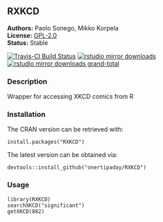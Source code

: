 ## RXKCD

__Authors:__ Paolo Sonego, Mikko Korpela<br/>
__License:__ [GPL-2.0](https://opensource.org/licenses/GPL-2.0)<br/>
__Status:__ Stable

<!-- badges: start -->
[![Travis-CI Build Status](https://travis-ci.org/onertipaday/RXKCD.svg?branch=master)](https://travis-ci.org/onertipaday/RXKCD)
[![rstudio mirror downloads](https://cranlogs.r-pkg.org/badges/RXKCD)](https://github.com/r-hub/cranlogs.app)
[![rstudio mirror downloads grand-total](https://cranlogs.r-pkg.org/badges/grand-total/RXKCD)](https://github.com/r-hub/cranlogs.app)
<!-- badges: end -->

### Description

Wrapper for accessing XKCD comics from R

### Installation

The CRAN version can be retrieved with:

    install.packages("RXKCD")
    
The latest version can be obtained via:

    devtools::install_github("onertipaday/RXKCD")

### Usage

```{r}
library(RXKCD)
searchXKCD("significant")
getXKCD(882)
```



